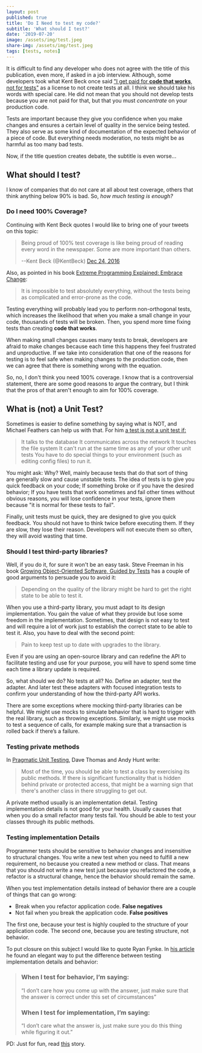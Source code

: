 ```yaml
---
layout: post
published: true
title: 'Do I Need to test my code?'
subtitle: 'What should I test?'
date: '2019-07-20'
image: /assets/img/test.jpeg
share-img: /assets/img/test.jpeg
tags: [tests, notes]
---
```


It is difficult to find any developer who does not agree with the title of this publication, even more, if asked in a job interview. Although, some developers took what Kent Beck once said ["I get paid for **code that works**, not for tests"](https://stackoverflow.com/questions/153234/how-deep-are-your-unit-tests/153565#153565) as a license to not create tests at all. I think we should take his words with special care. He did not mean that you should not develop tests because you are not paid for that, but that you must _concentrate_ on your production code.

Tests are important because they give you confidence when you make changes and ensures a certain level of quality in the service being tested. They also serve as some kind of documentation of the expected behavior of a piece of code. But everything needs moderation, no tests might be as harmful as too many bad tests. 

Now, if the title question creates debate, the subtitle is even worse...

## What should I test? 

I know of companies that do not care at all about test coverage, others that think anything below 90% is bad. So, *how much testing is enough?*

### Do I need 100% Coverage?

Continuing with Kent Beck quotes I would like to bring one of your tweets on this topic:

> Being proud of 100% test coverage is like being proud of reading every word in the newspaper. Some are more important than others.
>
> --Kent Beck (@KentBeck) [Dec 24, 2016](https://twitter.com/kentbeck/status/812703192437981184)

Also, as pointed in his book [Extreme Programming Explained: Embrace Change](https://www.amazon.com/dp/0201616416/):

> It is impossible to test absolutely everything, without the tests being as complicated and error-prone as the code.

Testing everything will probably lead you to perform non-orthogonal tests, which increases the likelihood that when you make a small change in your code, thousands of tests will be broken. Then, you spend more time fixing tests than creating **code that works**.

When making small changes causes many tests to break, developers are afraid to make changes because each time this happens they feel frustrated and unproductive. If we take into consideration that one of the reasons for testing is to feel safe when making changes to the production code, then we can agree that there is something wrong with the equation.

So, no, I don't think you need 100% coverage. I know that is a controversial statement, there are some good reasons to argue the contrary, but I think that the pros of that aren't enough to aim for 100% coverage.

## What is (not) a Unit Test?

Sometimes is easier to define something by saying what is NOT, and Michael Feathers can help us with that. For him [a test is not a unit test if:](https://www.artima.com/weblogs/viewpost.jsp?thread=126923)

> It talks to the database
> It communicates across the network
> It touches the file system
> It can't run at the same time as any of your other unit tests
> You have to do special things to your environment (such as editing config files) to run it.

You might ask: Why? Well, mainly because tests that do that sort of thing are generally slow and cause unstable tests. The idea of tests is to give you quick feedback on your code; If something broke or if you have the desired behavior; If you have tests that work sometimes and fail other times without obvious reasons, you will lose confidence in your tests, ignore them because "it is normal for these tests to fail".

Finally, unit tests must be quick, they are designed to give you quick feedback. You should not have to think twice before executing them. If they are slow, they lose their reason. Developers will not execute them so often, they will avoid wasting that time.

### Should I test third-party libraries?

Well, if you do it, for sure it won't be an easy task. Steve Freeman in his book [Growing Object-Oriented Software, Guided by Tests](https://www.amazon.es/Growing-Object-Oriented-Software-Guided-Signature/dp/0321503627) has a couple of good arguments to persuade you to avoid it:

> Depending on the quality of the library might be hard to get the right state to be able to test it.

When you use a third-party library, you must adapt to its design implementation. You gain the value of what they provide but lose some freedom in the implementation. Sometimes, that design is not easy to test and will require a lot of work just to establish the correct state to be able to test it. Also, you have to deal with the second point:

> Pain to keep test up to date with upgrades to the library.

Even if you are using an open-source library and can redefine the API to facilitate testing and use for your purpose, you will have to spend some time each time a library update is required.

So, what should we do? No tests at all? No. Define an adapter, test the adapter. And later test these adapters with focused integration tests to confirm your understanding of how the third-party API works.

There are some exceptions where mocking third-party libraries can be helpful. We might use mocks to simulate behavior that is hard to trigger with the real library, such as throwing exceptions. Similarly, we might use mocks to test a sequence of calls, for example making sure that a transaction is rolled back if there’s a failure.

### Testing private methods

In [Pragmatic Unit Testing](https://www.amazon.es/Pragmatic-Unit-Testing-Junit-Programmers/dp/0974514012), Dave Thomas and Andy Hunt write:

> Most of the time, you should be able to test a class by exercising its public methods. If there is significant functionality that is hidden behind private or protected access, that might be a warning sign that there's another class in there struggling to get out.

A private method usually is an implementation detail. Testing implementation details is not good for your health. Usually causes that when you do a small refactor many tests fail. You should be able to test your classes through its public methods.

### Testing implementation Details

Programmer tests should be sensitive to behavior changes and insensitive to structural changes. You write a new test when you need to fulfill a new requirement, no because you created a new method or class. That means that you should not write a new test just because you refactored the code, a refactor is a structural change, hence the behavior should remain the same.

When you test implementation details instead of behavior there are a couple of things that can go wrong:

*  Break when you refactor application code.  **False negatives**
*  Not fail when you break the application code.  **False positives**

The first one, because your test is highly coupled to the structure of your application code. The second one, because you are testing structure, not behavior.
 
To put closure on this subject I would like to quote Ryan Fynke. In [his article](https://teamgaslight.com/blog/testing-behavior-vs-testing-implementation) he found an elegant way to put the difference between testing implementation details and behavior:

>### When I test for behavior, I’m saying:
>“I don’t care how you come up with the answer, just make sure that the answer is correct under this set of circumstances”
>### When I test for implementation, I’m saying:
>“I don’t care what the answer is, just make sure you do this thing while figuring it out.”

PD: Just for fun, read [this](http://edw519.posthaven.com/it-takes-6-days-to-change-1-line-of-code) story.